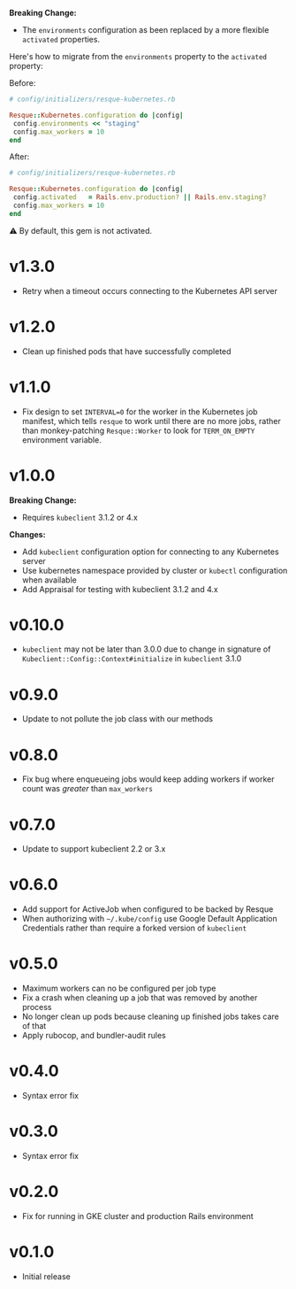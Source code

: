 **Breaking Change:**
- The `environments` configuration as been replaced by a more flexible `activated` properties.

Here's how to migrate from the `environments` property to the `activated` property:

Before:
```ruby
# config/initializers/resque-kubernetes.rb

Resque::Kubernetes.configuration do |config|
 config.environments << "staging"
 config.max_workers = 10
end
```

After:
```ruby
# config/initializers/resque-kubernetes.rb

Resque::Kubernetes.configuration do |config|
 config.activated   = Rails.env.production? || Rails.env.staging?
 config.max_workers = 10
end
```

⚠️ By default, this gem is not activated.

# v1.3.0
- Retry when a timeout occurs connecting to the Kubernetes API server

# v1.2.0
- Clean up finished pods that have successfully completed

# v1.1.0
- Fix design to set `INTERVAL=0` for the worker in the Kubernetes
  job manifest, which tells `resque` to work until there are no more jobs,
  rather than monkey-patching `Resque::Worker` to look for `TERM_ON_EMPTY`
  environment variable.

# v1.0.0
**Breaking Change:**
- Requires `kubeclient` 3.1.2 or 4.x

**Changes:**
- Add `kubeclient` configuration option for connecting to any Kubernetes server
- Use kubernetes namespace provided by cluster or `kubectl` configuration when available
- Add Appraisal for testing with kubeclient 3.1.2 and 4.x

# v0.10.0
- `kubeclient` may not be later than 3.0.0 due to change in signature of `Kubeclient::Config::Context#initialize`
  in `kubeclient` 3.1.0

# v0.9.0
- Update to not pollute the job class with our methods

# v0.8.0
- Fix bug where enqueueing jobs would keep adding workers if worker count
  was _greater_ than `max_workers`

# v0.7.0
- Update to support kubeclient 2.2 or 3.x

# v0.6.0
- Add support for ActiveJob when configured to be backed by Resque
- When authorizing with `~/.kube/config` use Google Default Application Credentials rather than require a
  forked version of `kubeclient`

# v0.5.0
- Maximum workers can no be configured per job type
- Fix a crash when cleaning up a job that was removed by another process
- No longer clean up pods because cleaning up finished jobs takes care of that
- Apply rubocop, and bundler-audit rules

# v0.4.0
- Syntax error fix

# v0.3.0
- Syntax error fix

# v0.2.0
- Fix for running in GKE cluster and production Rails environment

# v0.1.0
- Initial release
